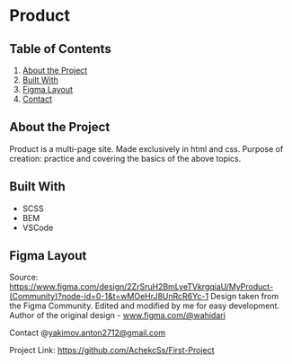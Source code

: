 # Product

## Table of Contents
1. [About the Project](#about-the-project)
2. [Built With](#built-with)
3. [Figma Layout](#figma-layout)
4. [Contact](#contact)

## About the Project

Product is a multi-page site. Made exclusively in html and css. Purpose of creation: practice and covering the basics of the above topics.

## Built With

- SCSS
- BEM
- VSCode

## Figma Layout

Source: https://www.figma.com/design/2ZrSruH2BmLyeTVkrgqiaU/MyProduct-(Community)?node-id=0-1&t=wMOeHrJ8UnRcR6Yc-1
Design taken from the Figma Community. Edited and modified by me for easy development.
Author of the original design - www.figma.com/@wahidari

Contact
@yakimov.anton2712@gmail.com

Project Link: https://github.com/AchekcSs/First-Project
